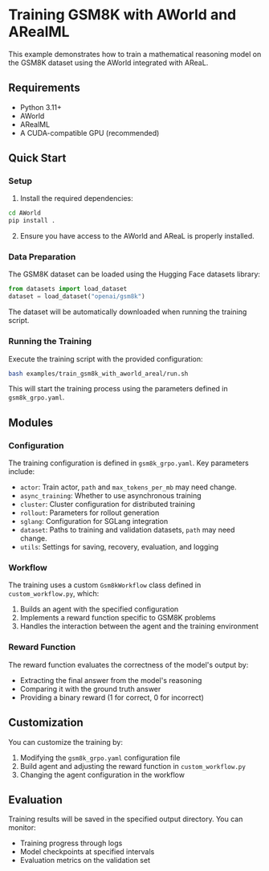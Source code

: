 # Training GSM8K with AWorld and ARealML

This example demonstrates how to train a mathematical reasoning model on the GSM8K dataset using the AWorld integrated with AReaL.

## Requirements

- Python 3.11+
- AWorld
- ARealML
- A CUDA-compatible GPU (recommended)

## Quick Start

### Setup

1. Install the required dependencies:

```bash
cd AWorld
pip install .
```

2. Ensure you have access to the AWorld and AReaL is properly installed.

### Data Preparation

The GSM8K dataset can be loaded using the Hugging Face datasets library:

```python
from datasets import load_dataset
dataset = load_dataset("openai/gsm8k")
```

The dataset will be automatically downloaded when running the training script.

### Running the Training

Execute the training script with the provided configuration:

```bash
bash examples/train_gsm8k_with_aworld_areal/run.sh
```

This will start the training process using the parameters defined in `gsm8k_grpo.yaml`.

## Modules

### Configuration

The training configuration is defined in `gsm8k_grpo.yaml`. Key parameters include:

- `actor`: Train actor, `path` and `max_tokens_per_mb` may need change.
- `async_training`: Whether to use asynchronous training
- `cluster`: Cluster configuration for distributed training
- `rollout`: Parameters for rollout generation
- `sglang`: Configuration for SGLang integration
- `dataset`: Paths to training and validation datasets, `path` may need change.
- `utils`: Settings for saving, recovery, evaluation, and logging

### Workflow

The training uses a custom `Gsm8kWorkflow` class defined in `custom_workflow.py`, which:

1. Builds an agent with the specified configuration
2. Implements a reward function specific to GSM8K problems
3. Handles the interaction between the agent and the training environment

### Reward Function

The reward function evaluates the correctness of the model's output by:
- Extracting the final answer from the model's reasoning
- Comparing it with the ground truth answer
- Providing a binary reward (1 for correct, 0 for incorrect)

## Customization

You can customize the training by:

1. Modifying the `gsm8k_grpo.yaml` configuration file
2. Build agent and adjusting the reward function in `custom_workflow.py`
3. Changing the agent configuration in the workflow

## Evaluation

Training results will be saved in the specified output directory. You can monitor:
- Training progress through logs
- Model checkpoints at specified intervals
- Evaluation metrics on the validation set
